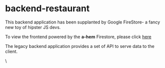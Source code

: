 # backend-restaurant

This backend application has been supplanted by Google FireStore- a fancy new toy of hipster JS devs. 

To view the frontend powered by the **a-hem** Firestore, please click [here](https://codesandbox.io/s/wizardly-forest-tivl1?file=/src/components/MainComponent.js)

The legacy backend application provides a set of API to serve data to the client.

\


